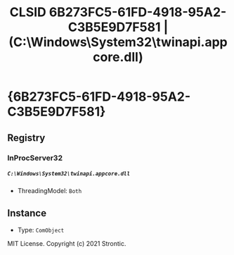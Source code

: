 ﻿---
title: "CLSID 6B273FC5-61FD-4918-95A2-C3B5E9D7F581 | (C:\\Windows\\System32\\twinapi.appcore.dll)"
excerpt: What is COM-Object CLSID 6B273FC5-61FD-4918-95A2-C3B5E9D7F581?
---

# {6B273FC5-61FD-4918-95A2-C3B5E9D7F581}


## Registry


### InProcServer32

##### `C:\Windows\System32\twinapi.appcore.dll`
* ThreadingModel: `Both`

## Instance

* Type: `ComObject`

MIT License. Copyright (c) 2021 Strontic.


